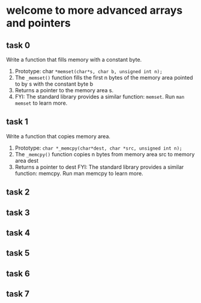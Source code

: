 # welcome to more advanced arrays and pointers

## task 0

Write a function that fills memory with a constant byte.

1. Prototype: char ```*memset(char*s, char b, unsigned int n);```
2. The ```_memset()``` function fills the first n bytes of the memory area pointed to by s with the constant byte b
3. Returns a pointer to the memory area s.
4. FYI: The standard library provides a similar function: ```memset```. Run ```man memset``` to learn more.

## task 1

Write a function that copies memory area.

1. Prototype: ```char *_memcpy(char*dest, char *src, unsigned int n);```
2. The ```_memcpy()``` function copies n bytes from memory area src to memory area dest
3. Returns a pointer to dest
FYI: The standard library provides a similar function: memcpy. Run man memcpy to learn more.

## task 2

## task 3

## task 4

## task 5

## task 6

## task 7
